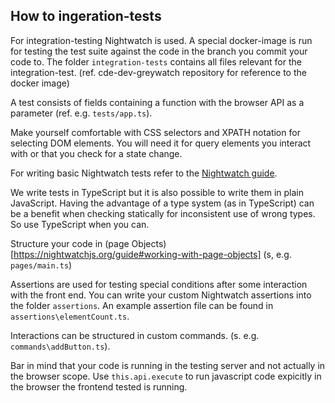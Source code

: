 ## How to ingeration-tests

For integration-testing Nightwatch is used. A special docker-image is run for testing the
test suite against the code in the branch you commit your code to. The folder `integration-tests` contains all files relevant for the integration-test.
(ref. cde-dev-greywatch repository for reference to the docker image)

A test consists of fields containing a function with the browser API as a parameter (ref. e.g. `tests/app.ts`).

Make yourself comfortable with CSS selectors and XPATH notation for selecting DOM elements. You will need it for query elements you interact with or that you check for a state change.

For writing basic Nightwatch tests refer to the [Nightwatch guide](https://nightwatchjs.org/guide).

We write tests in TypeScript but it is also possible to write them in plain JavaScript. Having the advantage of a type system (as in TypeScript) can be a benefit when checking statically for inconsistent use of wrong types. So use TypeScript when you can.

Structure your code in (page Objects)[https://nightwatchjs.org/guide#working-with-page-objects] (s, e.g. `pages/main.ts`)

Assertions are used for testing special conditions after some interaction with the front end. You can write your custom Nightwatch assertions into the folder `assertions`. An example assertion file can be found in `assertions\elementCount.ts`.

Interactions can be structured in custom commands. (s. e.g. `commands\addButton.ts`).

Bar in mind that your code is running in the testing server and not actually in the browser scope. Use `this.api.execute` to run javascript code expicitly in the browser the frontend tested is running.